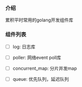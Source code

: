 ### 介绍
累积平时常用的golang开发组件库

### 组件列表

- [ ] log: 日志库

- [ ] poller:  网络event poll库

- [ ] concurrent_map:  分片并发map

- [ ] queue: 优先队列，延迟队列

  

